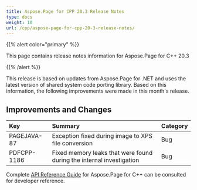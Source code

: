 ```yaml
---
title: Aspose.Page for CPP 20.3 Release Notes
type: docs
weight: 10
url: /cpp/aspose-page-for-cpp-20-3-release-notes/
---
```


{{% alert color="primary" %}} 

This page contains release notes information for Aspose.Page for C++ 20.3

{{% /alert %}} 

This release is based on updates from Aspose.Page for .NET and uses the latest version of shared system code porting library. Based on this information, the following improvements were made in this month's release.
## **Improvements and Changes**

|**Key**|**Summary**|**Category**|
| :- | :- | :- |
|PAGEJAVA-87|Exception fixed during image to XPS file conversion|Bug|
|PDFCPP-1186|Fixed memory leaks that were found during the internal investigation|Bug|

Complete [API Reference Guide](https://reference.aspose.com/cpp/page/) for Aspose.Page for C++ can be consulted for developer reference.
